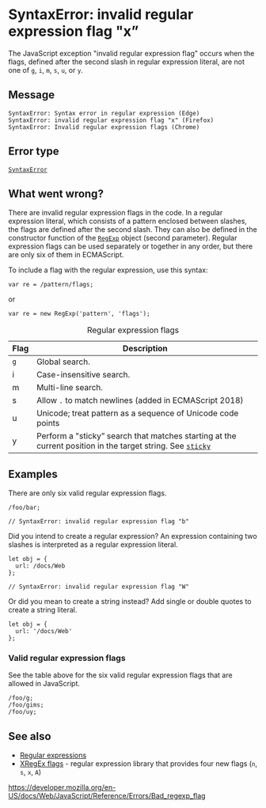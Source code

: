 SyntaxError: invalid regular expression flag "x”
================================================

The JavaScript exception "invalid regular expression flag” occurs when the flags, defined after the second slash in regular expression literal, are not one of `g`, `i`, `m`, `s`, `u`, or `y`.

Message
-------

    SyntaxError: Syntax error in regular expression (Edge)
    SyntaxError: invalid regular expression flag "x" (Firefox)
    SyntaxError: Invalid regular expression flags (Chrome)

Error type
----------

[`SyntaxError`](../global_objects/syntaxerror)

What went wrong?
----------------

There are invalid regular expression flags in the code. In a regular expression literal, which consists of a pattern enclosed between slashes, the flags are defined after the second slash. They can also be defined in the constructor function of the [`RegExp`](../global_objects/regexp) object (second parameter). Regular expression flags can be used separately or together in any order, but there are only six of them in ECMAScript.

To include a flag with the regular expression, use this syntax:

    var re = /pattern/flags;

or

    var re = new RegExp('pattern', 'flags');

<table><caption> Regular expression flags </caption><thead><tr class="header"><th>Flag</th><th>Description</th></tr></thead><tbody><tr class="odd"><td><code>g</code></td><td>Global search.</td></tr><tr class="even"><td>i</td><td>Case-insensitive search.</td></tr><tr class="odd"><td>m</td><td>Multi-line search.</td></tr><tr class="even"><td>s</td><td>Allow <code>.</code> to match newlines (added in ECMAScript 2018)</td></tr><tr class="odd"><td>u</td><td>Unicode; treat pattern as a sequence of Unicode code points</td></tr><tr class="even"><td>y</td><td>Perform a "sticky” search that matches starting at the current position in the target string. See <a href="../global_objects/regexp/sticky"><code>sticky</code></a></td></tr></tbody></table>

Examples
--------

There are only six valid regular expression flags.

    /foo/bar;

    // SyntaxError: invalid regular expression flag "b"

Did you intend to create a regular expression? An expression containing two slashes is interpreted as a regular expression literal.

    let obj = {
      url: /docs/Web
    };

    // SyntaxError: invalid regular expression flag "W"

Or did you mean to create a string instead? Add single or double quotes to create a string literal.

    let obj = {
      url: '/docs/Web'
    };

### Valid regular expression flags

See the table above for the six valid regular expression flags that are allowed in JavaScript.

    /foo/g;
    /foo/gims;
    /foo/uy;

See also
--------

-   [Regular expressions](https://developer.mozilla.org/en-US/docs/Web/JavaScript/Guide/Regular_Expressions)
-   [XRegEx flags](https://xregexp.com/flags/) - regular expression library that provides four new flags (`n`, `s`, `x`, `A`)

<a href="https://developer.mozilla.org/en-US/docs/Web/JavaScript/Reference/Errors/Bad_regexp_flag" class="_attribution-link">https://developer.mozilla.org/en-US/docs/Web/JavaScript/Reference/Errors/Bad_regexp_flag</a>
